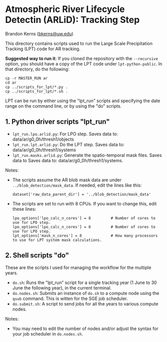 # Atmospheric River Lifecycle Detectin (ARLiD): Tracking Step

Brandon Kerns (bkerns@uw.edu)

This directory contains scripts used to run the
Large Scale Precipitation Tracking (LPT) code for AR tracking.

__Suggested way to run it__: If you cloned the repository with the `--recursive` option,
you should have a copy of the LPT code under `lpt-python-public`. In that directory, do the following:
```
cp -r MASTER_RUN ar
cd ar
cp ../scripts_for_lpt/*.py .
cp ../scripts_for_lpt/*.sh .
```

LPT can be run by either using the "lpt_run" scripts and specifying the
date range on the command line, or by using the "do" scripts.


## 1. Python driver scripts "lpt_run"

- `lpt_run.lpo.arlid.py`: For LPO step. Saves data to: data/ar/g0_0h/thresh1/objects
- `lpt_run.lpt.arlid.py`: Do the LPT step. Saves data to: data/ar/g0_0h/thresh1/systems
- `lpt_run.masks.arlid.py`: Generate the spatio-temporal mask files.
  Saves data to Saves data to: data/ar/g0_0h/thresh1/systems.

Notes:
- The scripts assume the AR blob mask data are under `../blob_detection/mask_data`.
  If needed, edit the lines like this:
  ```
  dataset['raw_data_parent_dir'] = '../blob_detection/mask_data'
  ```

- The scripts are set to run with 8 CPUs. If you want to change this, edit these lines:
  ```
  lpo_options['lpo_calc_n_cores'] = 8         # Number of cores to use for LPO step.
  lpo_options['lpo_calc_n_cores'] = 8         # Number of cores to use for LPO step.
  lpt_options['mask_n_cores'] = 8             # How many processors to use for LPT system mask calculations.

  ```

## 2. Shell scripts "do"

These are the scripts I used for managing the workflow for the multiple years.

- `do.sh`: Runs the "lpt_run" script for a single tracking year (1 June to 30 June the following year), in the current terminal.
- `do.nodes.sh`: Submits an instance of `do.sh` to a compute node using the `qsub` command. This is witten for the SGE job scheduler.
- `do.submit.sh`: A script to send jobs for all the years to various compute nodes.

Notes:
- You may need to edit the number of nodes and/or adjust the syntax for your job scheduler in `do.nodes.sh`.